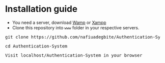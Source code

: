 <h1>Installation guide</h1>

<ul>
<li>You need a server, download <a href="http://www.wampserver.com/en/" rel="nofollow">Wamp</a> or <a href="https://www.apachefriends.org/index.html" rel="nofollow">Xampp</a></li>
<li>Clone this repository into <code>www</code> folder in your respective servers. <br></li>
</ul>

<pre>git clone https://github.com/nafiuadegbite/Authentication-System.git</pre>
<pre><span class="pl-c1">cd</span> Authentication-System</pre>
<pre>Visit localhost/Authentication-System <span class="pl-k">in</span> your browser</pre>